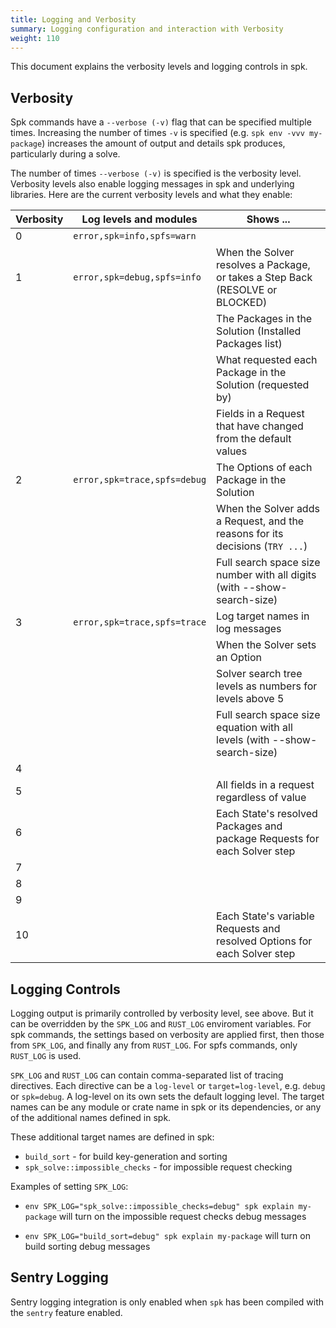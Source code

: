 ```yaml
---
title: Logging and Verbosity
summary: Logging configuration and interaction with Verbosity
weight: 110
---
```


This document explains the verbosity levels and logging controls in spk.

## Verbosity

Spk commands have a `--verbose (-v)` flag that can be specified multiple times. Increasing the number of times `-v` is specified (e.g. `spk env -vvv my-package`) increases the amount of output and details spk produces, particularly during a solve.

The number of times `--verbose (-v)` is specified is the verbosity level. Verbosity levels also enable logging messages in spk and underlying libraries. Here are the current verbosity levels and what they enable:

| Verbosity | Log levels and modules         | Shows ...                                                                     |
| --------- | ------------------------------ | ----------------------------------------------------------------------------- |
| 0         | `error,spk=info,spfs=warn`     |                                                                               |
| 1         | `error,spk=debug,spfs=info`    | When the Solver resolves a Package, or takes a Step Back (RESOLVE or BLOCKED) |
|           |                                | The Packages in the Solution (Installed Packages list)                        |
|           |                                | What requested each Package in the Solution (requested by)                    |
|           |                                | Fields in a Request that have changed from the default values                 |
| 2         | `error,spk=trace,spfs=debug`   | The Options of each Package in the Solution                                   |
|           |                                | When the Solver adds a Request, and the reasons for its decisions (`TRY ...`) |
|           |                                | Full search space size number with all digits (with --show-search-size)       |
| 3         | `error,spk=trace,spfs=trace`   | Log target names in log messages                                              |
|           |                                | When the Solver sets an Option                                                |
|           |                                | Solver search tree levels as numbers for levels above 5                       |
|           |                                | Full search space size equation with all levels (with --show-search-size)     |
| 4         |                                |                                                                               |
| 5         |                                | All fields in a request regardless of value                                   |
| 6         |                                | Each State's resolved Packages and package Requests for each Solver step      |
| 7         |                                |                                                                               |
| 8         |                                |                                                                               |
| 9         |                                |                                                                               |
| 10        |                                | Each State's variable Requests and resolved Options for each Solver step      |


## Logging Controls

Logging output is primarily controlled by verbosity level, see above. But it can be overridden by the `SPK_LOG` and `RUST_LOG` enviroment variables. For spk commands, the settings based on verbosity are applied first, then those from `SPK_LOG`, and finally any from `RUST_LOG`. For spfs commands, only `RUST_LOG` is used.

`SPK_LOG` and `RUST_LOG` can contain comma-separated list of tracing directives. Each directive can be a `log-level` or `target=log-level`, e.g. `debug` or `spk=debug`. A log-level on its own sets the default logging level. The target names can be any module or crate name in spk or its dependencies, or any of the additional names defined in spk.

These additional target names are defined in spk:
- `build_sort` - for build key-generation and sorting
- `spk_solve::impossible_checks` - for impossible request checking


Examples of setting `SPK_LOG`:
- `env SPK_LOG="spk_solve::impossible_checks=debug" spk explain my-package` will turn on the impossible request checks debug messages

- `env SPK_LOG="build_sort=debug" spk explain my-package` will turn on build sorting debug messages


## Sentry Logging

Sentry logging integration is only enabled when `spk` has been compiled with the `sentry` feature enabled.


